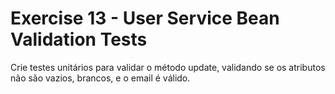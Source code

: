 # Exercise 13 - User Service Bean Validation Tests

Crie testes unitários para validar o método update, validando se os atributos não são vazios, brancos, e o email é válido.